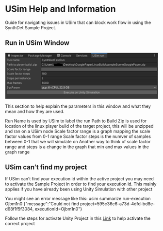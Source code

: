 # USim Help and Information 
Guide for navigating issues in USim that can block work flow in using the SynthDet Sample Project.

## Run in USim Window
<img src="images/USimRunWindow.PNG" align="middle"/>

This section to help explain the parameters in this window and what they mean and how they are used.

Run Name is used by USim to label the run 
Path to Build Zip is used for location of the linux player build of the target project, this will be unzipped and ran on a USim node
Scale factor range is a graph mapping the scale factor values from 0-1 range
Scale factor steps is the numver of samples between 0-1 that we will simulate on
Another way to think of scale factor range and steps is a change in the graph that min and max values in the graph range

## USim can’t find my project
If USim can’t find your execution id within the active project you may need to activate the Sample Project in order to find your execution id. This mainly applies if you have already been using Unity Simulation with other project 

You might see an error message like this:
usim summarize run-execution Ojbm1n0
{"message":"Could not find project=595c36c6-a73d-4dfd-bd8e-d68f1f5f3084, executionId=Ojbm1n0"}

Follow the steps for activate Unity Project in this [Link](https://github.com/Unity-Technologies/Unity-Simulation-Docs/blob/master/doc/quickstart.md#activate-unity-project) to help activate the correct project 